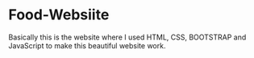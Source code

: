 # Food-Websiite
Basically this is the website where I used HTML, CSS, BOOTSTRAP and JavaScript to make this beautiful website work.
